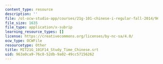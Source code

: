 ```yaml
---
content_type: resource
description: ''
file: /ol-ocw-studio-app/courses/21g-101-chinese-i-regular-fall-2014/963a0ca976c852db9a0249cc57156262_MIT21G_101F14_Study_Time_Chinese.vtt
file_size: 1635
file_type: application/x-subrip
learning_resource_types: []
license: https://creativecommons.org/licenses/by-nc-sa/4.0/
ocw_type: OCWFile
resourcetype: Other
title: MIT21G_101F14_Study_Time_Chinese.srt
uid: 963a0ca9-76c8-52db-9a02-49cc57156262
---
```

